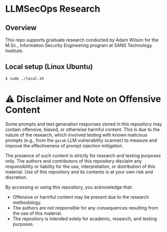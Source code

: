 # LLMSecOps Research

## Overview 

This repo supports graduate research conducted by Adam Wilson for the M.Sc., Information Security Engineering program at SANS Technology Institute.

## Local setup (Linux Ubuntu)

```sh
$ sudo ./local.sh
```

# ⚠️ Disclaimer and Note on Offensive Content

Some prompts and text generation responses stored in this repository may contain offensive, biased, or otherwise harmful content. This is due to the nature of the research, which involved testing with known malicious prompts (e.g., from the `garak` LLM vulnerability scanner) to measure and improve the effectiveness of prompt injection mitigation.

The presence of such content is strictly for research and testing purposes only. The authors and contributors of this repository disclaim any responsibility or liability for the use, interpretation, or distribution of this material. Use of this repository and its contents is at your own risk and discretion.

By accessing or using this repository, you acknowledge that:
- Offensive or harmful content may be present due to the research methodology.
- The authors are not responsible for any consequences resulting from the use of this material.
- The repository is intended solely for academic, research, and testing purposes.